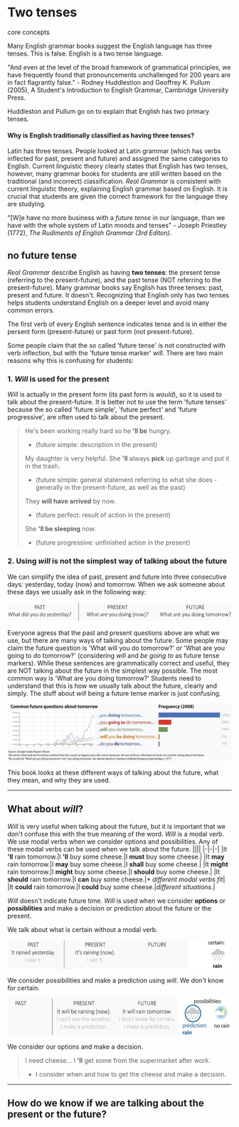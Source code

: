 # Two tenses
core concepts

Many English grammar books suggest the English language has three tenses. This is false. English is a two tense language.

"And even at the level of the broad framework of grammatical principles, we have frequently found that pronouncements unchallenged for 200 years are in fact flagrantly false." - Rodney Huddlestion and Geoffrey K. Pullum (2005), A Student's Introduction to English Grammar, Cambridge University Press.

Huddleston and Pullum go on to explain that English has two primary tenses.

#### Why is English traditionally classified as having three tenses?

Latin has three tenses. People looked at Latin grammar (which has verbs inflected for past, present and future) and assigned the same categories to English. Current linguistic theory clearly states that English has two tenses, however, many grammar books for students are still written based on the traditional (and incorrect) classification. *Real Grammar* is consistent with current linguistic theory, explaining English grammar based on English. It is crucial that students are given the correct framework for the language they are studying.

"[W]e have no more business with a *future tense* in our language, than we have with the whole system of Latin moods and tenses" - Joseph Priestley (1772), *The Rudiments of English Grammar (3rd Editon)*.

## no future tense
*Real Grammar* describe English as having **two tenses**: the present tense (referring to the present-future), and the past tense (NOT referring to the present-future). Many grammar books say English has three tenses: past, present and future. It doesn't. Recognizing that English only has two tenses helps students understand English on a deeper level and avoid many common errors.

The first verb of every English sentence indicates tense and is in either the persent form (present-future) or past form (not present-future).

Some people claim that the so called 'future tense' is not constructed with verb inflection, but with the 'future tense marker' *will*. There are two main reasons why this is confusing for students:

### 1. *Will* is used for the present
*Will* is actually in the present form (its past form is *would*), so it is used to talk about the present-future. It is better not to use the term 'future tenses' because the so called 'future simple', 'future perfect' and 'future progressive', are often used to talk about the present.
> He's been working really hard so he **'ll be** hungry.
> - (future simple: description in the present)
>
> My daughter is very helpful. She **'ll** always **pick** up garbage and put it in the trash.
> - (future simple: general statement referring to what she does - generally in the present-future, as well as the past)
>
> They **will have arrived** by now.
> - (future perfect: result of action in the present)
>
> She **'ll be sleeping** now.
> - (future progressive: unfinished action in the present)

### 2. Using *will* is not the simplest way of talking about the future
We can simplify the idea of past, present and future into three consecutive days: yesterday, today (now) and tomorrow. When we ask someone about these days we usually ask in the following way:

![](./Two%20tenses/two%20tenses%2001.png)

Everyone agress that the past and present questions above are what we use, but there are many ways of talking about the future. Some people may claim the future question is 'What will you do tomorrow?' or 'What are you going to do tomorrow?' (considering *will* and *be going to* as future tense markers). While these sentences are grammatically correct and useful, they are NOT talking about the future in the simplest way possible. The most common way is 'What are you doing tomorrow?' Students need to understand that this is how we usually talk about the future, clearly and simply. The stuff about *will* being a future tense marker is just confusing.

![](./Two%20tenses/two%20tenses%2002.png)

This book looks at these different ways of talking about the future, what they mean, and why they are used.

---

## What about *will*?
*Will* is very useful when talking about the future, but it is important that we don't confuse this with the true meaning of the word. *Will* is a modal verb. We use modal verbs when we consider options and possibilities. Any of these modal verbs can be used when we talk about the future.
||||
|-|-|-|
|It **'ll** rain tomorrow.|I **'ll** buy some cheese.|I **must** buy some cheese.|
|It **may** rain tomorrow.|I **may** buy some cheese.|I **shall** buy some cheese.|
|It **might** rain tomorrow.|I **might** buy some cheese.|I **should** buy some cheese.|
|It **should** rain tomorrow.|I **can** buy some cheese.|\* *different modal verbs fit*|
|It **could** rain tomorrow.|I **could** buy some cheese.|*different situations.*|

*Will* doesn't indicate future time. *Will* is used when we consider **options** or **possiblities** and make a decision or prediction about the future or the present.

We talk about what is certain without a modal verb.

![](./Two%20tenses/two%20tenses%2003.png)

We consider possibilities and make a prediction using *will*. We don't know for certain.

![](./Two%20tenses/two%20tenses%2004.png)

We consider our options and make a decision.
> I need cheese... I **'ll** get some from the supermarket after work.
> - I consider when and how to get the cheese and make a decision.

---

## How do we know if we are talking about the present or the future?
